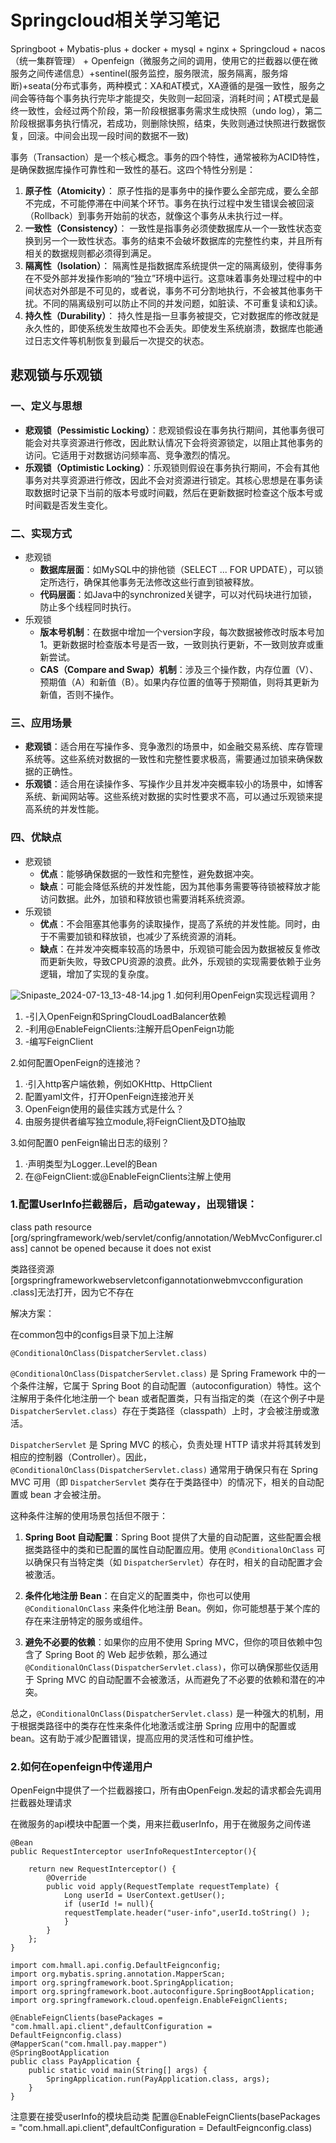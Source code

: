 # Springcloud相关学习笔记



Springboot + Mybatis-plus + docker + mysql + nginx + Springcloud + nacos（统一集群管理） + Openfeign（微服务之间的调用，使用它的拦截器以便在微服务之间传递信息）+sentinel(服务监控，服务限流，服务隔离，服务熔断)+seata(分布式事务，两种模式：XA和AT模式，XA遵循的是强一致性，服务之间会等待每个事务执行完毕才能提交，失败则一起回滚，消耗时间；AT模式是最终一致性，会经过两个阶段，第一阶段根据事务需求生成快照（undo log），第二阶段根据事务执行情况，若成功，则删除快照，结束，失败则通过快照进行数据恢复，回滚。中间会出现一段时间的数据不一致)







事务（Transaction）是一个核心概念。事务的四个特性，通常被称为ACID特性，是确保数据库操作可靠性和一致性的基石。这四个特性分别是：

1. **原子性（Atomicity）**：
   原子性指的是事务中的操作要么全部完成，要么全部不完成，不可能停滞在中间某个环节。事务在执行过程中发生错误会被回滚（Rollback）到事务开始前的状态，就像这个事务从未执行过一样。
2. **一致性（Consistency）**：
   一致性是指事务必须使数据库从一个一致性状态变换到另一个一致性状态。事务的结束不会破坏数据库的完整性约束，并且所有相关的数据规则都必须得到满足。
3. **隔离性（Isolation）**：
   隔离性是指数据库系统提供一定的隔离级别，使得事务在不受外部并发操作影响的“独立”环境中运行。这意味着事务处理过程中的中间状态对外部是不可见的，或者说，事务不可分割地执行，不会被其他事务干扰。不同的隔离级别可以防止不同的并发问题，如脏读、不可重复读和幻读。
4. **持久性（Durability）**：
   持久性是指一旦事务被提交，它对数据库的修改就是永久性的，即使系统发生故障也不会丢失。即使发生系统崩溃，数据库也能通过日志文件等机制恢复到最后一次提交的状态。

## 悲观锁与乐观锁

### 一、定义与思想

- **悲观锁（Pessimistic Locking）**：悲观锁假设在事务执行期间，其他事务很可能会对共享资源进行修改，因此默认情况下会将资源锁定，以阻止其他事务的访问。它适用于对数据访问频率高、竞争激烈的情况。
- **乐观锁（Optimistic Locking）**：乐观锁则假设在事务执行期间，不会有其他事务对共享资源进行修改，因此不会对资源进行锁定。其核心思想是在事务读取数据时记录下当前的版本号或时间戳，然后在更新数据时检查这个版本号或时间戳是否发生变化。

### 二、实现方式

- 悲观锁
    - **数据库层面**：如MySQL中的排他锁（SELECT ... FOR UPDATE），可以锁定所选行，确保其他事务无法修改这些行直到锁被释放。
    - **代码层面**：如Java中的synchronized关键字，可以对代码块进行加锁，防止多个线程同时执行。
- 乐观锁
    - **版本号机制**：在数据中增加一个version字段，每次数据被修改时版本号加1。更新数据时检查版本号是否一致，一致则执行更新，不一致则放弃或重新尝试。
    - **CAS（Compare and Swap）机制**：涉及三个操作数，内存位置（V）、预期值（A）和新值（B）。如果内存位置的值等于预期值，则将其更新为新值，否则不操作。

### 三、应用场景

- **悲观锁**：适合用在写操作多、竞争激烈的场景中，如金融交易系统、库存管理系统等。这些系统对数据的一致性和完整性要求极高，需要通过加锁来确保数据的正确性。
- **乐观锁**：适合用在读操作多、写操作少且并发冲突概率较小的场景中，如博客系统、新闻网站等。这些系统对数据的实时性要求不高，可以通过乐观锁来提高系统的并发性能。

### 四、优缺点

- 悲观锁
    - **优点**：能够确保数据的一致性和完整性，避免数据冲突。
    - **缺点**：可能会降低系统的并发性能，因为其他事务需要等待锁被释放才能访问数据。此外，加锁和释放锁也需要消耗系统资源。
- 乐观锁
    - **优点**：不会阻塞其他事务的读取操作，提高了系统的并发性能。同时，由于不需要加锁和释放锁，也减少了系统资源的消耗。
    - **缺点**：在并发冲突概率较高的场景中，乐观锁可能会因为数据被反复修改而更新失败，导致CPU资源的浪费。此外，乐观锁的实现需要依赖于业务逻辑，增加了实现的复杂度。





![Snipaste_2024-07-13_13-48-14.jpg](https://img.picui.cn/free/2024/07/13/66921497468ce.jpg)
1 .如何利用OpenFeign实现远程调用？

1. -引入OpenFeign和SpringCloudLoadBalancer依赖
2. -利用@EnableFeignClients:注解开启OpenFeign功能
3. -编写FeignClient

2.如何配置OpenFeign的连接池？

1. ·引入http客户端依赖，例如OKHttp、HttpClient
2. 配置yaml文件，打开OpenFeign连接池开关
3. OpenFeign使用的最佳实践方式是什么？
4. 由服务提供者编写独立module,将FeignClient及DTO抽取

3.如何配置0 penFeign输出日志的级别？

1. ·声明类型为Logger..Level的Bean
2. 在@FeignClient:或@EnableFeignClients注解上使用

### 1.配置UserInfo拦截器后，启动gateway，出现错误：

class path resource [org/springframework/web/servlet/config/annotation/WebMvcConfigurer.class] cannot be opened because it does not exist

类路径资源[orgspringframeworkwebservletconfigannotationwebmvcconfiguration .class]无法打开，因为它不存在



解决方案：

在common包中的configs目录下加上注解

```
@ConditionalOnClass(DispatcherServlet.class)
```

`@ConditionalOnClass(DispatcherServlet.class)` 是 Spring Framework 中的一个条件注解，它属于 Spring Boot 的自动配置（autoconfiguration）特性。这个注解用于条件化地注册一个 bean 或者配置类，只有当指定的类（在这个例子中是 `DispatcherServlet.class`）存在于类路径（classpath）上时，才会被注册或激活。

`DispatcherServlet` 是 Spring MVC 的核心，负责处理 HTTP 请求并将其转发到相应的控制器（Controller）。因此，`@ConditionalOnClass(DispatcherServlet.class)` 通常用于确保只有在 Spring MVC 可用（即 `DispatcherServlet` 类存在于类路径中）的情况下，相关的自动配置或 bean 才会被注册。

这种条件注解的使用场景包括但不限于：

1. **Spring Boot 自动配置**：Spring Boot 提供了大量的自动配置，这些配置会根据类路径中的类和已配置的属性自动配置应用。使用 `@ConditionalOnClass` 可以确保只有当特定类（如 `DispatcherServlet`）存在时，相关的自动配置才会被激活。

2. **条件化地注册 Bean**：在自定义的配置类中，你也可以使用 `@ConditionalOnClass` 来条件化地注册 Bean。例如，你可能想基于某个库的存在来注册特定的服务或组件。

3. **避免不必要的依赖**：如果你的应用不使用 Spring MVC，但你的项目依赖中包含了 Spring Boot 的 Web 起步依赖，那么通过 `@ConditionalOnClass(DispatcherServlet.class)`，你可以确保那些仅适用于 Spring MVC 的自动配置不会被激活，从而避免了不必要的依赖和潜在的冲突。

总之，`@ConditionalOnClass(DispatcherServlet.class)` 是一种强大的机制，用于根据类路径中的类存在性来条件化地激活或注册 Spring 应用中的配置或 bean。这有助于减少配置错误，提高应用的灵活性和可维护性。



### 2.如何在openfeign中传递用户

OpenFeign中提供了一个拦截器接口，所有由OpenFeign.发起的请求都会先调用拦截器处理请求



在微服务的api模块中配置一个类，用来拦截userInfo，用于在微服务之间传递

```
@Bean
public RequestInterceptor userInfoRequestInterceptor(){

    return new RequestInterceptor() {
        @Override
        public void apply(RequestTemplate requestTemplate) {
            Long userId = UserContext.getUser();
            if (userId != null){
            requestTemplate.header("user-info",userId.toString() );
            }
        }
    };
}
```

```
import com.hmall.api.config.DefaultFeignconfig;
import org.mybatis.spring.annotation.MapperScan;
import org.springframework.boot.SpringApplication;
import org.springframework.boot.autoconfigure.SpringBootApplication;
import org.springframework.cloud.openfeign.EnableFeignClients;

@EnableFeignClients(basePackages = "com.hmall.api.client",defaultConfiguration = DefaultFeignconfig.class)
@MapperScan("com.hmall.pay.mapper")
@SpringBootApplication
public class PayApplication {
    public static void main(String[] args) {
        SpringApplication.run(PayApplication.class, args);
    }
}
```

注意要在接受userInfo的模块启动类
配置@EnableFeignClients(basePackages = "com.hmall.api.client",defaultConfiguration = DefaultFeignconfig.class)

